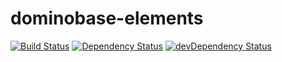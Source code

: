 # dominobase-elements
[![Build Status](https://secure.travis-ci.org/arkeros/dominobase-elements.png?branch=master)](http://travis-ci.org/arkeros/dominobase-elements) [![Dependency Status](https://david-dm.org/arkeros/dominobase-elements.png)](https://david-dm.org/arkeros/dominobase-elements) [![devDependency Status](https://david-dm.org/arkeros/dominobase-elements/dev-status.png)](https://david-dm.org/arkeros/dominobase-elements#info=devDependencies)